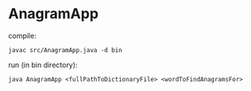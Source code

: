 # AnagramApp

compile:

`javac src/AnagramApp.java -d bin`

run (in bin directory):

`java AnagramApp <fullPathToDictionaryFile> <wordToFindAnagramsFor>`
